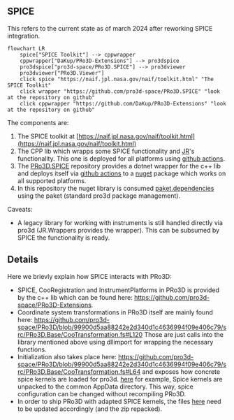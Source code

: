 
## SPICE 

This refers to the current state as of march 2024 after reworking SPICE integration. 


```mermaid
flowchart LR
    spice["SPICE Toolkit"] --> cppwrapper
    cppwrapper["DaKup/PRo3D-Extensions"] --> pro3dspice
    pro3dspice["pro3d-space/PRo3D.SPICE"] --> pro3dviewer
    pro3dviewer["PRo3D.Viewer"]
    click spice "https://naif.jpl.nasa.gov/naif/toolkit.html" "The SPICE Toolkit"
    click wrapper "https://github.com/pro3d-space/PRo3D.SPICE" "look at the repository on github"
    click cppwrapper "https://github.com/DaKup/PRo3D-Extensions" "look at the repository on github"
```

The components are:
 1. The SPICE toolkit at [https://naif.jpl.nasa.gov/naif/toolkit.html](https://naif.jpl.nasa.gov/naif/toolkit.html)
 2. The CPP lib which wrapps some SPICE functionality and [JR](https://www.joanneum.at/)'s functionality. This one is deployed for all platforms using [github actions](https://github.com/DaKup/PRo3D-Extensions/actions).
 3. The [PRo3D.SPICE](https://github.com/pro3d-space/PRo3D.SPICE) repository provides a dotnet wrapper for the c++ lib and deploys itself via [github actions](https://github.com/pro3d-space/PRo3D.SPICE/actions) to a [nuget](https://www.nuget.org/packages/PRo3D.SPICE) package which works on all supported platforms.
 4. In this repository the nuget library is consumed [paket.dependencies](https://github.com/pro3d-space/PRo3D/blob/392fd2723bd66aca34c076c5d344fcb99f5d1b34/paket.dependencies#L71) using the paket (standard pro3d package management).


 Caveats:
  - A legacy library for working with instruments is still handled directly via pro3d (JR.Wrappers provides the wrapper). This can be subsumed by SPICE the functionality is ready.


## Details

Here we brievly explain how SPICE interacts with PRo3D:

 - SPICE, CooRegistration and InstrumentPlatforms in PRo3D is provided by the c++ lib which can be found here: https://github.com/pro3d-space/PRo3D-Extensions. 
 - Coordinate system transformations in PRo3D itself are mainly found here: https://github.com/pro3d-space/PRo3D/blob/99900d5aa88242e2d340d1c4636994f09e406c79/src/PRo3D.Base/CooTransformation.fs#L120 Those are just calls into the library mentioned above using dllimport for wrapping the necessary functions.
 - Initialization also takes place here: https://github.com/pro3d-space/PRo3D/blob/99900d5aa88242e2d340d1c4636994f09e406c79/src/PRo3D.Base/CooTransformation.fs#L64 and exposes how concrete spice kernels are loaded for pro3d. [here](https://github.com/pro3d-space/PRo3D/blob/99900d5aa88242e2d340d1c4636994f09e406c79/src/PRo3D.Base/CooTransformation.fs#L70) for example, Spice kernels are unpacked to the common AppData directory. This way, spice configuration can be changed without recompiling PRo3D.
 - In order to ship PRo3D with adapted SPICE kernels, the files [here](https://github.com/pro3d-space/PRo3D/tree/main/src/PRo3D.Base/resources) need to be updated accordingly (and the zip repacked).


